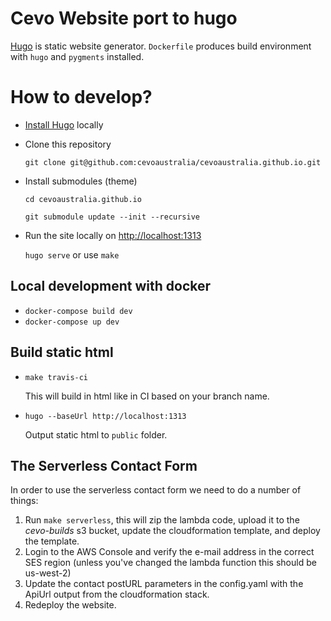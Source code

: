 # Cevo Website port to hugo

[Hugo](http://gohugo.io/getting-started/quick-start/) is static website generator.
`Dockerfile` produces build environment with `hugo` and `pygments` installed.

# How to develop?

* [Install Hugo](http://gohugo.io/getting-started/installing/) locally

* Clone this repository
  
  `git clone git@github.com:cevoaustralia/cevoaustralia.github.io.git`

* Install submodules (theme)
  
  `cd cevoaustralia.github.io`
  
  `git submodule update --init --recursive`

* Run the site locally on [http://localhost:1313](http://localhost:1313)
  
  `hugo serve` or use `make`

## Local development with docker

* `docker-compose build dev`
* `docker-compose up dev`

## Build static html 

* `make travis-ci`

  This will build in html like in CI based on your branch name. 

* `hugo --baseUrl http://localhost:1313`

  Output static html to `public` folder.

## The Serverless Contact Form
In order to use the serverless contact form we need to do a number of things:
1) Run `make serverless`, this will zip the lambda code, upload it to the _cevo-builds_ s3 bucket, update the cloudformation template, and deploy the template. 
2) Login to the AWS Console and verify the e-mail address in the correct SES region (unless you've changed the lambda function this should be us-west-2)
3) Update the contact postURL parameters in the config.yaml with the ApiUrl output from the cloudformation stack.
4) Redeploy the website.
